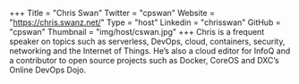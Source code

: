 +++
Title = "Chris Swan"
Twitter = "cpswan"
Website = "https://chris.swanz.net/"
Type = "host"
Linkedin = "chrisswan"
GitHub = "cpswan"
Thumbnail = "img/host/cswan.jpg"
+++
Chris is a frequent speaker on topics such as serverless, DevOps, cloud, containers, security, networking and the Internet of Things. He’s also a cloud editor for InfoQ and a contributor to open source projects such as Docker, CoreOS and DXC’s Online DevOps Dojo.